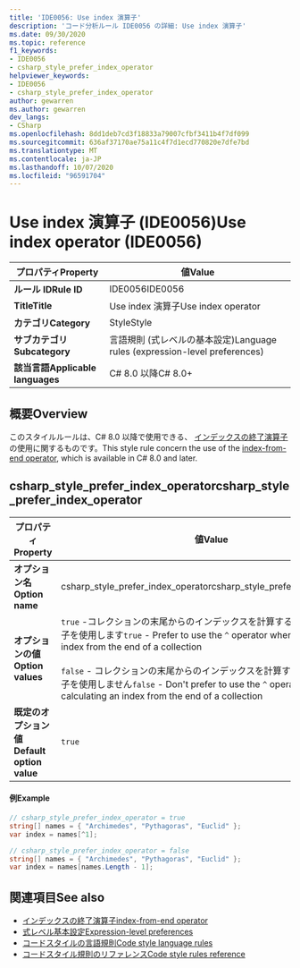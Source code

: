 ```yaml
---
title: 'IDE0056: Use index 演算子'
description: 'コード分析ルール IDE0056 の詳細: Use index 演算子'
ms.date: 09/30/2020
ms.topic: reference
f1_keywords:
- IDE0056
- csharp_style_prefer_index_operator
helpviewer_keywords:
- IDE0056
- csharp_style_prefer_index_operator
author: gewarren
ms.author: gewarren
dev_langs:
- CSharp
ms.openlocfilehash: 8dd1deb7cd3f18833a79007cfbf3411b4f7df099
ms.sourcegitcommit: 636af37170ae75a11c4f7d1ecd770820e7dfe7bd
ms.translationtype: MT
ms.contentlocale: ja-JP
ms.lasthandoff: 10/07/2020
ms.locfileid: "96591704"
---
```

# <a name="use-index-operator-ide0056"></a><span data-ttu-id="857c9-103">Use index 演算子 (IDE0056)</span><span class="sxs-lookup"><span data-stu-id="857c9-103">Use index operator (IDE0056)</span></span>

|<span data-ttu-id="857c9-104">プロパティ</span><span class="sxs-lookup"><span data-stu-id="857c9-104">Property</span></span>|<span data-ttu-id="857c9-105">値</span><span class="sxs-lookup"><span data-stu-id="857c9-105">Value</span></span>|
|-|-|
| <span data-ttu-id="857c9-106">**ルール ID**</span><span class="sxs-lookup"><span data-stu-id="857c9-106">**Rule ID**</span></span> | <span data-ttu-id="857c9-107">IDE0056</span><span class="sxs-lookup"><span data-stu-id="857c9-107">IDE0056</span></span> |
| <span data-ttu-id="857c9-108">**Title**</span><span class="sxs-lookup"><span data-stu-id="857c9-108">**Title**</span></span> | <span data-ttu-id="857c9-109">Use index 演算子</span><span class="sxs-lookup"><span data-stu-id="857c9-109">Use index operator</span></span> |
| <span data-ttu-id="857c9-110">**カテゴリ**</span><span class="sxs-lookup"><span data-stu-id="857c9-110">**Category**</span></span> | <span data-ttu-id="857c9-111">Style</span><span class="sxs-lookup"><span data-stu-id="857c9-111">Style</span></span> |
| <span data-ttu-id="857c9-112">**サブカテゴリ**</span><span class="sxs-lookup"><span data-stu-id="857c9-112">**Subcategory**</span></span> | <span data-ttu-id="857c9-113">言語規則 (式レベルの基本設定)</span><span class="sxs-lookup"><span data-stu-id="857c9-113">Language rules (expression-level preferences)</span></span> |
| <span data-ttu-id="857c9-114">**該当言語**</span><span class="sxs-lookup"><span data-stu-id="857c9-114">**Applicable languages**</span></span> | <span data-ttu-id="857c9-115">C# 8.0 以降</span><span class="sxs-lookup"><span data-stu-id="857c9-115">C# 8.0+</span></span> |

## <a name="overview"></a><span data-ttu-id="857c9-116">概要</span><span class="sxs-lookup"><span data-stu-id="857c9-116">Overview</span></span>

<span data-ttu-id="857c9-117">このスタイルルールは、C# 8.0 以降で使用できる、 [インデックスの終了演算子](../../../csharp/language-reference/operators/member-access-operators.md#index-from-end-operator-)の使用に関するものです。</span><span class="sxs-lookup"><span data-stu-id="857c9-117">This style rule concern the use of the [index-from-end operator](../../../csharp/language-reference/operators/member-access-operators.md#index-from-end-operator-), which is available in C# 8.0 and later.</span></span>

## <a name="csharp_style_prefer_index_operator"></a><span data-ttu-id="857c9-118">csharp_style_prefer_index_operator</span><span class="sxs-lookup"><span data-stu-id="857c9-118">csharp_style_prefer_index_operator</span></span>

|<span data-ttu-id="857c9-119">プロパティ</span><span class="sxs-lookup"><span data-stu-id="857c9-119">Property</span></span>|<span data-ttu-id="857c9-120">値</span><span class="sxs-lookup"><span data-stu-id="857c9-120">Value</span></span>|
|-|-|
| <span data-ttu-id="857c9-121">**オプション名**</span><span class="sxs-lookup"><span data-stu-id="857c9-121">**Option name**</span></span> | <span data-ttu-id="857c9-122">csharp_style_prefer_index_operator</span><span class="sxs-lookup"><span data-stu-id="857c9-122">csharp_style_prefer_index_operator</span></span>
| <span data-ttu-id="857c9-123">**オプションの値**</span><span class="sxs-lookup"><span data-stu-id="857c9-123">**Option values**</span></span> | <span data-ttu-id="857c9-124">`true` -コレクションの末尾からのインデックスを計算するときに、`^` 演算子を使用します</span><span class="sxs-lookup"><span data-stu-id="857c9-124">`true` - Prefer to use the `^` operator when calculating an index from the end of a collection</span></span><br /><br /><span data-ttu-id="857c9-125">`false` - コレクションの末尾からのインデックスを計算するときに、`^` 演算子を使用しません</span><span class="sxs-lookup"><span data-stu-id="857c9-125">`false` - Don't prefer to use the `^` operator when calculating an index from the end of a collection</span></span> |
| <span data-ttu-id="857c9-126">**既定のオプション値**</span><span class="sxs-lookup"><span data-stu-id="857c9-126">**Default option value**</span></span> | `true` |

#### <a name="example"></a><span data-ttu-id="857c9-127">例</span><span class="sxs-lookup"><span data-stu-id="857c9-127">Example</span></span>

```csharp
// csharp_style_prefer_index_operator = true
string[] names = { "Archimedes", "Pythagoras", "Euclid" };
var index = names[^1];

// csharp_style_prefer_index_operator = false
string[] names = { "Archimedes", "Pythagoras", "Euclid" };
var index = names[names.Length - 1];
```

## <a name="see-also"></a><span data-ttu-id="857c9-128">関連項目</span><span class="sxs-lookup"><span data-stu-id="857c9-128">See also</span></span>

- [<span data-ttu-id="857c9-129">インデックスの終了演算子</span><span class="sxs-lookup"><span data-stu-id="857c9-129">index-from-end operator</span></span>](../../../csharp/language-reference/operators/member-access-operators.md#index-from-end-operator-)
- [<span data-ttu-id="857c9-130">式レベル基本設定</span><span class="sxs-lookup"><span data-stu-id="857c9-130">Expression-level preferences</span></span>](expression-level-preferences.md)
- [<span data-ttu-id="857c9-131">コードスタイルの言語規則</span><span class="sxs-lookup"><span data-stu-id="857c9-131">Code style language rules</span></span>](language-rules.md)
- [<span data-ttu-id="857c9-132">コードスタイル規則のリファレンス</span><span class="sxs-lookup"><span data-stu-id="857c9-132">Code style rules reference</span></span>](index.md)

